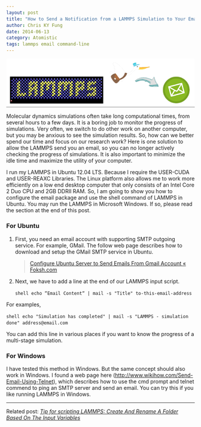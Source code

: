```yaml
---
layout: post
title: "How to Send a Notification from a LAMMPS Simulation to Your Email"
author: Chris KY Fung
date: 2014-06-13
category: Atomistic
tags: lammps email command-line
---
```


<div style="background-color:#ccc;">
   <img src="/images/lammps-send-email.webp" alt="image: send email from Lammps"/>
</div>


Molecular dynamics simulations often take long computational times, from several hours to a few days. It is a boring job to monitor the progress of simulations. Very often, we switch to do other work on another computer, but you may be anxious to see the simulation results. So, how can we better spend our time and focus on our research work? Here is one solution to allow the LAMMPS send you an email, so you can no longer actively checking the progress of simulations. It is also important to minimize the idle time and maximize the utility of your computer.

<!--more-->

I run my LAMMPS in Ubuntu 12.04 LTS. Because I require the USER-CUDA and USER-REAXC Libraries. The Linux platform also allows me to work more efficiently on a low end desktop computer that only consists of an Intel Core 2 Duo CPU and 2GB DDRII RAM. So, I am going to show you how to configure the email package and use the shell command of LAMMPS in Ubuntu. You may run the LAMMPS in Microsoft Windows. If so, please read the section at the end of this post.

### For Ubuntu

1. First, you need an email account with supporting SMTP outgoing service. For example, GMail. The follow web page describes how to download and setup the GMail SMTP service in Ubuntu.

   > <a href="http://foksh.com/site/configure-ubuntu-server-to-send-emails-from-gmail-account/" target="_blank">Configure Ubuntu Server to Send Emails From Gmail Account « Foksh.com</a>

2. Next, we have to add a line at the end of our LAMMPS input script.

   `shell echo “Email Content“ | mail -s "Title" to-this-email-address`

  For examples,
  
  `shell echo "Simulation has completed" | mail -s "LAMMPS - simulation done" address@email.com`
  
  You can add this line in various places if you want to know the progress of a multi-stage simulation.

### For Windows

I have tested this method in Windows. But the same concept should also work in Windows. I found a web page here (http://www.wikihow.com/Send-Email-Using-Telnet), which describes how to use the cmd prompt and telnet commend to ping an SMTP server and send an email. You can try this if you like running LAMMPS in Windows.

* * *

Related post: _[Tip for scripting LAMMPS: Create And Rename A Folder Based On The Input Variables
](/blog/2014/07/12/Tip-for-scripting-LAMMPS-Create-And-Rename-A-Folder-Based-On-The-Input-Variables)_